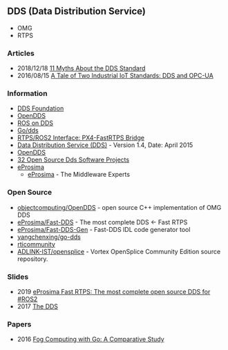 ## DDS (Data Distribution Service)
- OMG
- RTPS


### Articles
- 2018/12/18 [11 Myths About the DDS Standard](https://www.electronicdesign.com/technologies/embedded-revolution/article/21807399/11-myths-about-the-dds-standard)
- 2016/08/15 [A Tale of Two Industrial IoT Standards: DDS and OPC-UA](https://www.rtinsights.com/dds-opc-ua-industrial-iot-standards/)


### Information
- [DDS Foundation](https://www.dds-foundation.org/)
- [OpenDDS](https://opendds.org/)
- [ROS on DDS](https://design.ros2.org/articles/ros_on_dds.html)
- [Go/dds](https://libs.garden/go/search?q=dds)
- [RTPS/ROS2 Interface: PX4-FastRTPS Bridge](https://docs.px4.io/master/en/middleware/micrortps.html)
- [Data Distribution Service (DDS)](https://www.omg.org/spec/DDS/1.4/PDF) - Version 1.4, Date: April 2015
- [OpenDDS](https://opendds.org/)
- [32 Open Source Dds Software Projects](https://opensourcelibs.com/libs/dds)
- [eProsima](https://www.eprosima.com/) 
    - [eProsima](https://github.com/eProsima) - The Middleware Experts


### Open Source
- [objectcomputing/OpenDDS](https://github.com/objectcomputing/OpenDDS) - open source C++ implementation of OMG DDS
- [eProsima/Fast-DDS](https://github.com/eProsima/Fast-DDS) - The most complete DDS <- Fast RTPS
- [eProsima/Fast-DDS-Gen](https://github.com/eProsima/Fast-DDS-Gen) - Fast-DDS IDL code generator tool
- [yangchenxing/go-dds](https://github.com/yangchenxing/go-dds)
- [rticommunity](https://github.com/rticommunity?language=c&type=source)
- [ADLINK-IST/opensplice](https://github.com/ADLINK-IST/opensplice) -  Vortex OpenSplice Community Edition source repository.



### Slides
- 2019 [eProsima Fast RTPS: The most complete open source DDS for #ROS2](https://static1.squarespace.com/static/51df34b1e4b08840dcfd2841/t/5e202f9ef0b63e06cfdf700f/1579167649318/12_eProsima+Fast+RTPS_++the+most+complete+open+source+DDS+for+%23ROS2.pdf)
- 2017 [The DDS](https://www.onem2m.org/images/ppt/TP-2017-0164-The_Present_and_Future_of_DDS.pdf)


### Papers
- 2016 [Fog Computing with Go: A Comparative Study](https://core.ac.uk/download/pdf/70983887.pdf)


